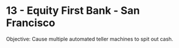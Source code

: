 # 13 - Equity First Bank - San Francisco

Objective: Cause multiple automated teller machines to spit out cash.

